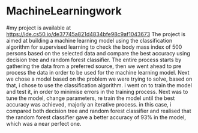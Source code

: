 # MachineLearningwork
#my project is available at https://ide.cs50.io/de37745a821d4834bfe98c9af1043673
The project is aimed at building a machine learning model using the classification algorithm for supervised learning to check the body mass index of 500 persons based on the selected data and compare the best accuracy using decision tree and random forest classifier.
The entire process starts by gathering the data from a preferred source, then we went ahead to pre process the data in order to be used for the machine learning model. Next we chose a model based on the problem we were trying to solve, based on that, i chose to use the classification algorithm. i went on to train the model and test it, in order to minimise errors in the training process. Next was to tune the model, change parameters, re train the model until the best accuracy was achieved, majorly an iterative process. in this case, i compared both decision tree and random forest classifier and realised that the random forest classifier gave a better accuracy of 93% in the model, which was a near perfect one. 

